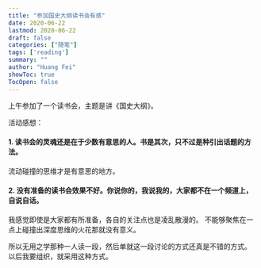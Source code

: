 ```yaml
---
title: "参加国史大纲读书会有感"
date: 2020-06-22
lastmod: 2020-06-22
draft: false
categories: ["随笔"]
tags: ['reading']
summary: ""
author: "Huang Fei"
showToc: true
TocOpen: false
---
```


上午参加了一个读书会，主题是讲《国史大纲》。

活动感想：

#### 1. 读书会的灵魂还是在于少数有意思的人。书是其次，只不过是种引出话题的方法。
流动碰撞的思维才是有意思的地方。

#### 2. 没有准备的读书会效果不好。你说你的，我说我的，大家都不在一个频道上，自说自话。
我感觉即使是大家都有所准备，各自的关注点也是凌乱散漫的。
不能够聚焦在一点上碰撞出深度思维的火花那就没有意义。

所以无用之学那种一人读一段，然后单就这一段讨论的方式还真是不错的方式。
以后我要组织，就采用这种方式。